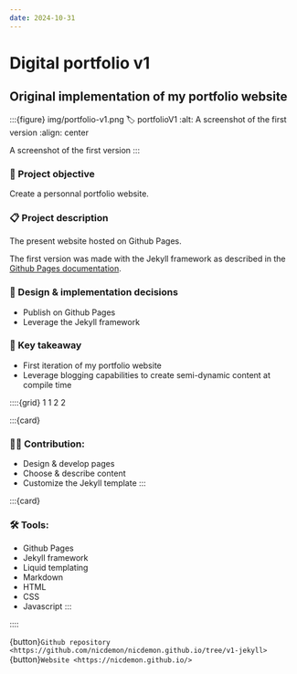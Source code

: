 ```yaml
---
date: 2024-10-31
---
```


# Digital portfolio v1

## Original implementation of my portfolio website

:::{figure} img/portfolio-v1.png
:label: portfolioV1
:alt: A screenshot of the first version
:align: center

A screenshot of the first version
:::

### 🎯 Project objective
Create a personnal portfolio website.

### 📋 Project description
The present website hosted on Github Pages.

The first version was made with the Jekyll framework as described in the [Github Pages documentation](https://docs.github.com/en/pages).

### 🎨 Design & implementation decisions
* Publish on Github Pages
* Leverage the Jekyll framework

### 🧾 Key takeaway
* First iteration of my portfolio website
* Leverage blogging capabilities to create semi-dynamic content at compile time

::::{grid} 1 1 2 2

:::{card}

### 👨‍💻 Contribution:
* Design & develop pages
* Choose & describe content
* Customize the Jekyll template
:::

:::{card}

### 🛠 Tools:
* Github Pages
* Jekyll framework
* Liquid templating
* Markdown
* HTML
* CSS
* Javascript
:::

::::

{button}`Github repository <https://github.com/nicdemon/nicdemon.github.io/tree/v1-jekyll>`
{button}`Website <https://nicdemon.github.io/>`